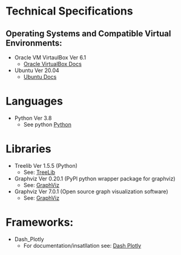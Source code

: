 # Technical Specifications
## Operating Systems and Compatible Virtual Environments:
- Oracle VM VirtaulBox Ver 6.1
  * [Oracle VirtualBox Docs](https://www.virtualbox.org/)
- Ubuntu Ver 20.04 
  * [Ubuntu Docs](https://ubuntu.com/server/docs/installation)

# Languages
- Python Ver 3.8
  * See python [Python](https://realpython.com/installing-python/)

# Libraries
- Treelib Ver 1.5.5 (Python)
  * See: [TreeLib](https://treelib.readthedocs.io/en/latest/) 
- Graphviz Ver 0.20.1 (PyPl python wrapper package for graphviz) 
    * See: [GraphViz](https://pypi.org/project/graphviz/)
- Graphviz Ver 7.0.1 (Open source graph visualization software)
  * See: [GraphViz](https://pypi.org/project/graphviz/)

# Frameworks:
- Dash_Plotly
   * For documentation/insatllation see: [Dash Plotly](https://dash.plotly.com/)
